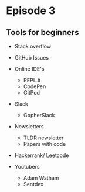 
# Episode 3

## Tools for beginners
- Stack overflow
- GitHub Issues
- Online IDE's
  - REPL.it
  - CodePen
  - GitPod
  
- Slack
  - GopherSlack
- Newsletters
  - TLDR newsletter
  - Papers with code
- Hackerrank/ Leetcode
- Youtubers
  - Adam Watham
  - Sentdex
